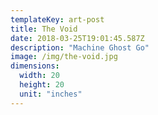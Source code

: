 ```yaml
---
templateKey: art-post
title: The Void
date: 2018-03-25T19:01:45.587Z
description: "Machine Ghost Go"
image: /img/the-void.jpg
dimensions:
  width: 20
  height: 20
  unit: "inches"
---
```


